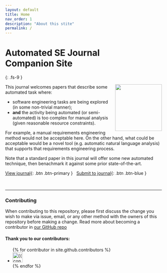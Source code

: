 ```yaml
---
layout: default
title: Home
nav_order: 1
description: "About this stite"
permalink: /
---
```


# Automated SE Journal<br>Companion Site
{: .fs-9 }

<img width=150 align=right src="/img/logo.png">

This journal welcomes papers that describe some automated task where:

- software engineering tasks are being explored (in some non-trivial manner); 
- **and** the activity being automated (or semi-automated) is too complex for manual analysis (given reasonable resource constraints). 

For example, a
manual requirements engineering method would not be acceptable here.
On the other hand, what could be acceptable would be a novel tool
(e.g.  automatic natural language analysis) that supports that
requirements engineering process. 

Note that a standard paper in this journal will offer some new automated technique, then benachmark it against some prior state-of-the-art.

[View journal](https://www.springer.com/journal/10515){: .btn .btn-primary }
 &nbsp;  [Submit to journal](https://idp-personal-authenticator.springernature.com/gateway?response_type=code&redirect_uri=https%3A%2F%2Fidp.springernature.com%2Fauthed%2Fpersonal&state=eyJjdHkiOiJKV1QiLCJlbmMiOiJBMTI4R0NNIiwiYWxnIjoiZGlyIn0..HsnLYSLQGximhLB1.DZRpZa4xo5MRfopZzMzhKRCf1PgAUSXfxrZ1lny5nprz-kIJeHkubZdMVEEIMI6MAwPCdak-LhVXpd0KFY3_DcKRko7yndCGMYQeqdHH3q7XlbNSwyC6x1BdUWq6uoJFYc04FU_c1KP5ubF23dc8un0qWcqUqRMWJAnZXbo1YhK1o44hEpRCsI5w_QBG_jD7vyIqAQm-RZKCBkwBk9JGvyMdFs5qnCJxzzYZBNOVvg8NsJw50R0Tlq9XJtfk0brjPX3n8WnJ_FT6t2K3hg0XzFC0fmzcLmsSwXTO1tPqTg9ULp8CXKJCl4M-bfrV-dcVGR2yey03P_BSm3WMClVwnwFcOpvxX7fFKt9bfoR82w5mF7pTcbNoZ9FzPr-oH990BE2xGeOZ_T7I2gs4KclmSxdEpRtN972H4pKH2nmTNxB4vB1k7WD8DfryWl63hYuvcwe8N3rPsELYlzxOwAJtKcofrLirx4iY2mKKMXA2-FhcCtQnbn609H6kcdkcuwI0X-SsMwo9kUaIZ7On0ExbSdAuX9rwHDK0O3BQjCZMMPimHZD3QSe8O-vbB41rprmpAkB4IbNB9j6A-vrwP6KqY52IXfdj2XYaUJPCNypBDgF_DPAI-oMheBObYQsh-4qOghPPlYLw-49H-YL8PcqbXF71xP46W-F_FSPAatXrLF_GxonxsNOmxfGzAcWTwfsCwbUkyIY-9_Drt-CJRloNArcFaGCuPkgIF9ow7qlSesR0ROxrF84BAF9bg2OGzwXBwhLXwGBP7FLPYGUqlywxwzA9uMevSXZ1ReHT7KR_tw0P.hQ3wpraluqq3aA0Z1AVLeg&context_code=10515&target_redirect_uri=https%3A%2F%2Fsubmission.springernature.com%2Fnew-submission%2F10515%2F3&context_type=submission){: .btn .btn-blue }

<br clear=all>

---



### Contributing

When contributing to this repository, please first discuss the
change you wish to make via issue, email, or any other method with
the owners of this repository before making a change. Read more
about becoming a contributor in [our GitHub
repo](https://github.com/ause-journal/ause-journal.github.io)

#### Thank you to our contributors:

<ul class="list-style-none">
{% for contributor in site.github.contributors %}
  <li class="d-inline-block mr-1">
     <a href="{{ contributor.html_url }}"><img src="{{ contributor.avatar_url }}" width="32" height="32" alt="{{ contributor.login }}"></a>
  </li>
{% endfor %}
</ul>



